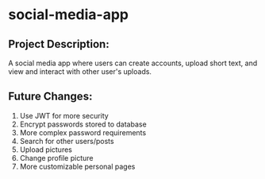 # social-media-app

## Project Description:

A social media app where users can create accounts, upload short text, and view and interact with other user's uploads.

## Future Changes:

1. Use JWT for more security
2. Encrypt passwords stored to database
3. More complex password requirements
4. Search for other users/posts
5. Upload pictures
6. Change profile picture
7. More customizable personal pages
